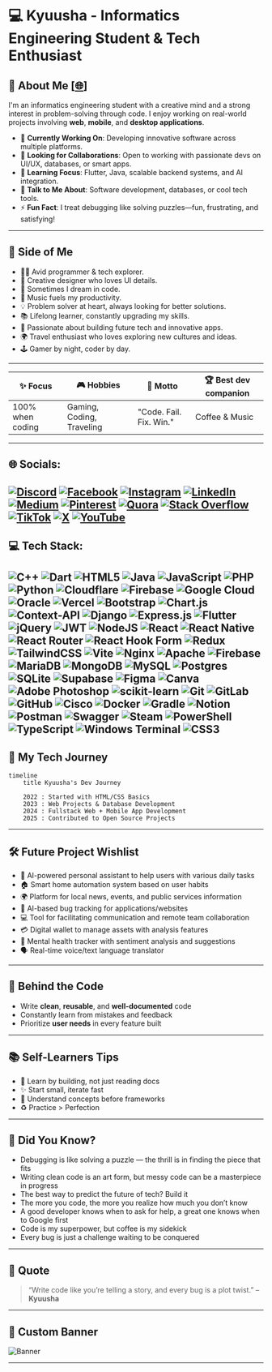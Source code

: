 # 💻 Kyuusha - Informatics Engineering Student & Tech Enthusiast 

## 🔎 About Me [[🌐](https://kyuusha.vercel.app)]

I'm an informatics engineering student with a creative mind and a strong interest in problem-solving through code. I enjoy working on real-world projects involving **web**, **mobile**, and **desktop applications**.

- 💽 **Currently Working On**: Developing innovative software across multiple platforms.
- 🤝 **Looking for Collaborations**: Open to working with passionate devs on UI/UX, databases, or smart apps.
- 🌱 **Learning Focus**: Flutter, Java, scalable backend systems, and AI integration.
- 💬 **Talk to Me About**: Software development, databases, or cool tech tools.
- ⚡ **Fun Fact**: I treat debugging like solving puzzles—fun, frustrating, and satisfying!

---

## 🧠 Side of Me

- 🧑‍💻 Avid programmer & tech explorer.
- 🎨 Creative designer who loves UI details.
- 🧳 Sometimes I dream in code.
- 🎷 Music fuels my productivity.
- 💡 Problem solver at heart, always looking for better solutions.
- 📚 Lifelong learner, constantly upgrading my skills.
- 🚀 Passionate about building future tech and innovative apps.
- 🌍 Travel enthusiast who loves exploring new cultures and ideas.
- 🕹️ Gamer by night, coder by day.

---

| **✨ Focus**      | **🎮 Hobbies**            | **💬 Motto**            | **🏆 Best dev companion** |
| ---------------- | ------------------------- | ----------------------- | ------------------------- |
| 100% when coding | Gaming, Coding, Traveling | "Code. Fail. Fix. Win." | Coffee & Music            |

---

## 🌐 Socials:

[![Discord](https://img.shields.io/badge/Discord-%237289DA.svg?logo=discord&logoColor=white)](https://discord.gg/pp) [![Facebook](https://img.shields.io/badge/Facebook-%231877F2.svg?logo=Facebook&logoColor=white)](https://facebook.com/Kyuusha) [![Instagram](https://img.shields.io/badge/Instagram-%23E4405F.svg?logo=Instagram&logoColor=white)](https://instagram.com/_kyuu04) [![LinkedIn](https://img.shields.io/badge/LinkedIn-%230077B5.svg?logo=linkedin&logoColor=white)](https://linkedin.com/in/kyuusha) [![Medium](https://img.shields.io/badge/Medium-12100E?logo=medium&logoColor=white)](https://medium.com/@pp) [![Pinterest](https://img.shields.io/badge/Pinterest-%23E60023.svg?logo=Pinterest&logoColor=white)](https://pinterest.com/kyuusha04) [![Quora](https://img.shields.io/badge/Quora-%23B92B27.svg?logo=Quora&logoColor=white)](https://quora.com/profile/pp) [![Stack Overflow](https://img.shields.io/badge/-Stackoverflow-FE7A16?logo=stack-overflow&logoColor=white)](https://stackoverflow.com/users/pp) [![TikTok](https://img.shields.io/badge/TikTok-%23000000.svg?logo=TikTok&logoColor=white)](https://tiktok.com/@its_kyuusha) [![X](https://img.shields.io/badge/X-black.svg?logo=X&logoColor=white)](https://x.com/pp) [![YouTube](https://img.shields.io/badge/YouTube-%23FF0000.svg?logo=YouTube&logoColor=white)](https://youtube.com/@pp) 
---

## 💻 Tech Stack:

![C++](https://img.shields.io/badge/c++-%2300599C.svg?style=flat&logo=c%2B%2B&logoColor=white) ![Dart](https://img.shields.io/badge/dart-%230175C2.svg?style=flat&logo=dart&logoColor=white) ![HTML5](https://img.shields.io/badge/html5-%23E34F26.svg?style=flat&logo=html5&logoColor=white) ![Java](https://img.shields.io/badge/java-%23ED8B00.svg?style=flat&logo=openjdk&logoColor=white) ![JavaScript](https://img.shields.io/badge/javascript-%23323330.svg?style=flat&logo=javascript&logoColor=%23F7DF1E) ![PHP](https://img.shields.io/badge/php-%23777BB4.svg?style=flat&logo=php&logoColor=white) ![Python](https://img.shields.io/badge/python-3670A0?style=flat&logo=python&logoColor=ffdd54) ![Cloudflare](https://img.shields.io/badge/Cloudflare-F38020?style=flat&logo=Cloudflare&logoColor=white) ![Firebase](https://img.shields.io/badge/firebase-%23039BE5.svg?style=flat&logo=firebase) ![Google Cloud](https://img.shields.io/badge/GoogleCloud-%234285F4.svg?style=flat&logo=google-cloud&logoColor=white) ![Oracle](https://img.shields.io/badge/Oracle-F80000?style=flat&logo=oracle&logoColor=white) ![Vercel](https://img.shields.io/badge/vercel-%23000000.svg?style=flat&logo=vercel&logoColor=white) ![Bootstrap](https://img.shields.io/badge/bootstrap-%238511FA.svg?style=flat&logo=bootstrap&logoColor=white) ![Chart.js](https://img.shields.io/badge/chart.js-F5788D.svg?style=flat&logo=chart.js&logoColor=white) ![Context-API](https://img.shields.io/badge/Context--Api-000000?style=flat&logo=react) ![Django](https://img.shields.io/badge/django-%23092E20.svg?style=flat&logo=django&logoColor=white) ![Express.js](https://img.shields.io/badge/express.js-%23404d59.svg?style=flat&logo=express&logoColor=%2361DAFB) ![Flutter](https://img.shields.io/badge/Flutter-%2302569B.svg?style=flat&logo=Flutter&logoColor=white) ![jQuery](https://img.shields.io/badge/jquery-%230769AD.svg?style=flat&logo=jquery&logoColor=white) ![JWT](https://img.shields.io/badge/JWT-black?style=flat&logo=JSON%20web%20tokens) ![NodeJS](https://img.shields.io/badge/node.js-6DA55F?style=flat&logo=node.js&logoColor=white) ![React](https://img.shields.io/badge/react-%2320232a.svg?style=flat&logo=react&logoColor=%2361DAFB) ![React Native](https://img.shields.io/badge/react_native-%2320232a.svg?style=flat&logo=react&logoColor=%2361DAFB) ![React Router](https://img.shields.io/badge/React_Router-CA4245?style=flat&logo=react-router&logoColor=white) ![React Hook Form](https://img.shields.io/badge/React%20Hook%20Form-%23EC5990.svg?style=flat&logo=reacthookform&logoColor=white) ![Redux](https://img.shields.io/badge/redux-%23593d88.svg?style=flat&logo=redux&logoColor=white) ![TailwindCSS](https://img.shields.io/badge/tailwindcss-%2338B2AC.svg?style=flat&logo=tailwind-css&logoColor=white) ![Vite](https://img.shields.io/badge/vite-%23646CFF.svg?style=flat&logo=vite&logoColor=white) ![Nginx](https://img.shields.io/badge/nginx-%23009639.svg?style=flat&logo=nginx&logoColor=white) ![Apache](https://img.shields.io/badge/apache-%23D42029.svg?style=flat&logo=apache&logoColor=white) ![Firebase](https://img.shields.io/badge/firebase-a08021?style=flat&logo=firebase&logoColor=ffcd34) ![MariaDB](https://img.shields.io/badge/MariaDB-003545?style=flat&logo=mariadb&logoColor=white) ![MongoDB](https://img.shields.io/badge/MongoDB-%234ea94b.svg?style=flat&logo=mongodb&logoColor=white) ![MySQL](https://img.shields.io/badge/mysql-4479A1.svg?style=flat&logo=mysql&logoColor=white) ![Postgres](https://img.shields.io/badge/postgres-%23316192.svg?style=flat&logo=postgresql&logoColor=white) ![SQLite](https://img.shields.io/badge/sqlite-%2307405e.svg?style=flat&logo=sqlite&logoColor=white) ![Supabase](https://img.shields.io/badge/Supabase-3ECF8E?style=flat&logo=supabase&logoColor=white) ![Figma](https://img.shields.io/badge/figma-%23F24E1E.svg?style=flat&logo=figma&logoColor=white) ![Canva](https://img.shields.io/badge/Canva-%2300C4CC.svg?style=flat&logo=Canva&logoColor=white) ![Adobe Photoshop](https://img.shields.io/badge/adobe%20photoshop-%2331A8FF.svg?style=flat&logo=adobe%20photoshop&logoColor=white) ![scikit-learn](https://img.shields.io/badge/scikit--learn-%23F7931E.svg?style=flat&logo=scikit-learn&logoColor=white) ![Git](https://img.shields.io/badge/git-%23F05033.svg?style=flat&logo=git&logoColor=white) ![GitLab](https://img.shields.io/badge/gitlab-%23181717.svg?style=flat&logo=gitlab&logoColor=white) ![GitHub](https://img.shields.io/badge/github-%23121011.svg?style=flat&logo=github&logoColor=white) ![Cisco](https://img.shields.io/badge/cisco-%23049fd9.svg?style=flat&logo=cisco&logoColor=black) ![Docker](https://img.shields.io/badge/docker-%230db7ed.svg?style=flat&logo=docker&logoColor=white) ![Gradle](https://img.shields.io/badge/Gradle-02303A.svg?style=flat&logo=Gradle&logoColor=white) ![Notion](https://img.shields.io/badge/Notion-%23000000.svg?style=flat&logo=notion&logoColor=white) ![Postman](https://img.shields.io/badge/Postman-FF6C37?style=flat&logo=postman&logoColor=white) ![Swagger](https://img.shields.io/badge/-Swagger-%23Clojure?style=flat&logo=swagger&logoColor=white) ![Steam](https://img.shields.io/badge/steam-%23000000.svg?style=flat&logo=steam&logoColor=white) ![PowerShell](https://img.shields.io/badge/PowerShell-%235391FE.svg?style=flat&logo=powershell&logoColor=white) ![TypeScript](https://img.shields.io/badge/typescript-%23007ACC.svg?style=flat&logo=typescript&logoColor=white) ![Windows Terminal](https://img.shields.io/badge/Windows%20Terminal-%234D4D4D.svg?style=flat&logo=windows-terminal&logoColor=white) ![CSS3](https://img.shields.io/badge/css3-%231572B6.svg?style=flat&logo=css3&logoColor=white)
---

## 🧭 My Tech Journey

```mermaid
timeline
    title Kyuusha's Dev Journey

    2022 : Started with HTML/CSS Basics
    2023 : Web Projects & Database Development
    2024 : Fullstack Web + Mobile App Development
    2025 : Contributed to Open Source Projects
```

---

## 🛠️ Future Project Wishlist

- 🤖 AI-powered personal assistant to help users with various daily tasks
- 🏠 Smart home automation system based on user habits
- 🌍 Platform for local news, events, and public services information
- 🐞 AI-based bug tracking for applications/websites
- 💻 Tool for facilitating communication and remote team collaboration
- 💳 Digital wallet to manage assets with analysis features
- 🧠 Mental health tracker with sentiment analysis and suggestions
- 🗣️ Real-time voice/text language translator

---

## 🧬 Behind the Code

- Write **clean**, **reusable**, and **well-documented** code
- Constantly learn from mistakes and feedback
- Prioritize **user needs** in every feature built

---

## 📚 Self-Learners Tips

- 🔎 Learn by building, not just reading docs
- ✨ Start small, iterate fast
- 🧠 Understand concepts before frameworks
- ♻️ Practice > Perfection

---

## 🧹 Did You Know?

- Debugging is like solving a puzzle — the thrill is in finding the piece that fits
- Writing clean code is an art form, but messy code can be a masterpiece in progress
- The best way to predict the future of tech? Build it
- The more you code, the more you realize how much you don’t know
- A good developer knows when to ask for help, a great one knows when to Google first
- Code is my superpower, but coffee is my sidekick
- Every bug is just a challenge waiting to be conquered

---

## 💬 Quote

> “Write code like you’re telling a story, and every bug is a plot twist.” – **Kyuusha**

---

## 📸 Custom Banner

![Banner](https://capsule-render.vercel.app/api?type=waving&color=0:141e30,100:243b55&height=200&section=header&text=%C2%A9%20Kyuusha%20%7C%20All%20Rights%20Reserved&fontColor=ffffff&fontSize=30&fontAlignY=35&animation=fadeIn&textAlign=middle)

---



